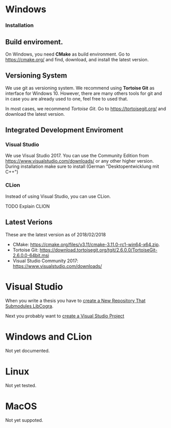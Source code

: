 # Windows

### Installation

## Build enviroment.
On Windows, you need **CMake** as build environment.
Go to https://cmake.org/ and find, download, and install the latest version.

## Versioning System
We use git as versioning system.
We recommend using **Tortoise Git** as interface for Windows 10.
However, there are many others tools for git and in case you are already used to one, feel free to used that.

In most cases, we recommend *Tortoise Git*.
Go to https://tortoisegit.org/ and download the latest version.

## Integrated Development Enviroment

### Visual Studio

We use Visual Studio 2017. You can use the Community Edition from https://www.visualstudio.com/downloads/ or any other higher version. 
During installation make sure to install (German "Desktopentwicklung mit C++")

### CLion

Instead of using Visual Studio, you can use CLion.

TODO Explain CLION

## Latest Verions
These are the latest version as of 2018/02/2018
- CMake: https://cmake.org/files/v3.11/cmake-3.11.0-rc1-win64-x64.zip.
- Tortoise Git: https://download.tortoisegit.org/tgit/2.6.0.0/TortoiseGit-2.6.0.0-64bit.msi
- Visual Studio Community 2017: https://www.visualstudio.com/downloads/

# Visual Studio
When you write a thesis you have to [create a New Repository That Submodules LibCogra](NewRepositoryThatSubmodulesLibCogra.md).

Next you probably want to [create a Visual Studio Project](CreateAVisualStudioProject.md)

# Windows and CLion
Not yet documented.

# Linux
Not yet tested.

# MacOS
Not yet suppoted.